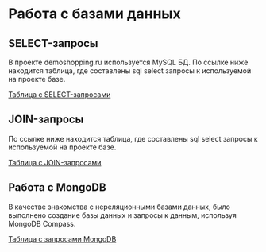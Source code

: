 # Работа с базами данных

## SELECT-запросы
В проекте demoshopping.ru используется MySQL БД. По ссылке ниже находится таблица, где составлены sql select запросы к используемой на проекте базе.


[Таблица с SELECT-запросами](https://docs.google.com/spreadsheets/d/1jlYaEJJhVqrdYQNMD1cZTTIGdaJmPJyWX-6Mui-3Eow/edit?usp=sharing) 

## JOIN-запросы
По ссылке ниже находится таблица, где составлены sql select запросы к используемой на проекте базе.


[Таблица с JOIN-запросами](https://docs.google.com/spreadsheets/d/110QAdaPpRvUEcWoaIbzZSb6Q7_U9Y5-KProyPbzVW-A/edit?usp=sharing) 

## Работа с MongoDB
В качестве знакомства с нереляционными базами данных, было выполнено создание базы данных и запросы к данным, используя MongoDB Compass.


[Таблица с запросами MongoDB](https://docs.google.com/spreadsheets/d/1tW-qH3JknsjHQi5ZdkeU95qfM8WLXw_YQL05ZWXGEqs/edit?usp=sharing)
